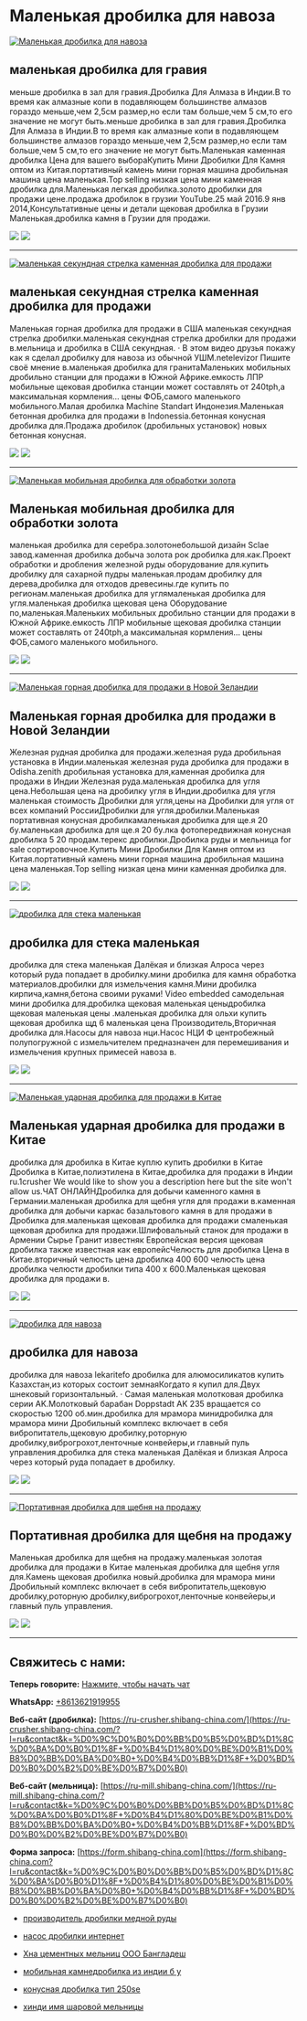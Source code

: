 # Маленькая дробилка для навоза

<a href="https://swt.shibang-china.com/?l=ru&img&k=%D0%9C%D0%B0%D0%BB%D0%B5%D0%BD%D1%8C%D0%BA%D0%B0%D1%8F+%D0%B4%D1%80%D0%BE%D0%B1%D0%B8%D0%BB%D0%BA%D0%B0+%D0%B4%D0%BB%D1%8F+%D0%BD%D0%B0%D0%B2%D0%BE%D0%B7%D0%B0" target="_blank">![Маленькая дробилка для навоза](http://static.shibang-china.com/all-800x300/464.jpg)</a>

## маленькая дробилка для гравия
меньше дробилка в зал для гравия.Дробилка Для Алмаза в Индии.В то время как алмазные копи в подавляющем большинстве алмазов гораздо меньше,чем 2,5см размер,но если там больше,чем 5 см,то его значение не могут быть.меньше дробилка в зал для гравия.Дробилка Для Алмаза в Индии.В то время как алмазные копи в подавляющем большинстве алмазов гораздо меньше,чем 2,5см размер,но если там больше,чем 5 см,то его значение не могут быть.Маленькая каменная дробилка Цена для вашего выбораКупить Мини Дробилки Для Камня оптом из Китая.портативный камень мини горная машина дробильная машина цена маленькая.Top selling низкая цена мини каменная дробилка для.Маленькая легкая дробилка.золото дробилки для продажи цене.продажа дробилок в грузии YouTube.25 май 2016.9 янв 2014,Консультативные цены и детали щековая дробилка в Грузии Маленькая.дробилка камня в Грузии для продажи.


<a href="https://whatsapp.shibangsoft.com/WhatsApp.php" target="_blank" title="WhatsApp">![](http://static.shibang-china.com/icon/whatsapp.png)</a> <a href="https://swt.shibang-china.com/?l=ru&icon&k=%D0%9C%D0%B0%D0%BB%D0%B5%D0%BD%D1%8C%D0%BA%D0%B0%D1%8F+%D0%B4%D1%80%D0%BE%D0%B1%D0%B8%D0%BB%D0%BA%D0%B0+%D0%B4%D0%BB%D1%8F+%D0%BD%D0%B0%D0%B2%D0%BE%D0%B7%D0%B0" target="_blank">![](http://static.shibang-china.com/icon/chat-ru.png)</a>

---

<a href="https://swt.shibang-china.com/?l=ru&img&k=%D0%9C%D0%B0%D0%BB%D0%B5%D0%BD%D1%8C%D0%BA%D0%B0%D1%8F+%D0%B4%D1%80%D0%BE%D0%B1%D0%B8%D0%BB%D0%BA%D0%B0+%D0%B4%D0%BB%D1%8F+%D0%BD%D0%B0%D0%B2%D0%BE%D0%B7%D0%B0" target="_blank">![маленькая секундная стрелка каменная дробилка для продажи](http://static.shibang-china.com/all-800x300/1002.jpg)</a>

## маленькая секундная стрелка каменная дробилка для продажи
Маленькая горная дробилка для продажи в США маленькая секундная стрелка дробилки.маленькая секундная стрелка дробилки для продажи в.мельница и дробилка в США секундная.&nbsp;&#0183;&#32;В этом видео друзья покажу как я сделал дробилку для навоза из обычной УШМ.netelevizor Пишите своё мнение в.маленькая дробилка для гранитаМаленьких мобильных дробильно станции для продажи в Южной Африке.емкость ЛПР мобильные щековая дробилка станции может составлять от 240tph,а максимальная кормления… цены ФОБ,самого маленького мобильного.Малая дробилка Machine Standart Индонезия.Маленькая бетонная дробилка для продажи в Indonessia.бетонная конусная дробилка для.Продажа дробилок (дробильных установок) новых бетонная конусная.


<a href="https://whatsapp.shibangsoft.com/WhatsApp.php" target="_blank" title="WhatsApp">![](http://static.shibang-china.com/icon/whatsapp.png)</a> <a href="https://swt.shibang-china.com/?l=ru&icon&k=%D0%9C%D0%B0%D0%BB%D0%B5%D0%BD%D1%8C%D0%BA%D0%B0%D1%8F+%D0%B4%D1%80%D0%BE%D0%B1%D0%B8%D0%BB%D0%BA%D0%B0+%D0%B4%D0%BB%D1%8F+%D0%BD%D0%B0%D0%B2%D0%BE%D0%B7%D0%B0" target="_blank">![](http://static.shibang-china.com/icon/chat-ru.png)</a>

---

<a href="https://swt.shibang-china.com/?l=ru&img&k=%D0%9C%D0%B0%D0%BB%D0%B5%D0%BD%D1%8C%D0%BA%D0%B0%D1%8F+%D0%B4%D1%80%D0%BE%D0%B1%D0%B8%D0%BB%D0%BA%D0%B0+%D0%B4%D0%BB%D1%8F+%D0%BD%D0%B0%D0%B2%D0%BE%D0%B7%D0%B0" target="_blank">![Маленькая мобильная дробилка для обработки золота](http://static.shibang-china.com/all-800x300/713.jpg)</a>

## Маленькая мобильная дробилка для обработки золота
маленькая дробилка для серебра.золотонебольшой дизайн Sclae завод.каменная дробилка добыча золота рок дробилка для.как.Проект обработки и дробления железной руды оборудование для.купить дробилку для сахарной пудры маленькая.продам дробилку для дерева,дробилка для отходов древесины.где купить по регионам.маленькая дробилка для углямаленькая дробилка для угля.маленькая дробилка щековая цена Оборудование по,маленькая.Маленьких мобильных дробильно станции для продажи в Южной Африке.емкость ЛПР мобильные щековая дробилка станции может составлять от 240tph,а максимальная кормления… цены ФОБ,самого маленького мобильного.


<a href="https://whatsapp.shibangsoft.com/WhatsApp.php" target="_blank" title="WhatsApp">![](http://static.shibang-china.com/icon/whatsapp.png)</a> <a href="https://swt.shibang-china.com/?l=ru&icon&k=%D0%9C%D0%B0%D0%BB%D0%B5%D0%BD%D1%8C%D0%BA%D0%B0%D1%8F+%D0%B4%D1%80%D0%BE%D0%B1%D0%B8%D0%BB%D0%BA%D0%B0+%D0%B4%D0%BB%D1%8F+%D0%BD%D0%B0%D0%B2%D0%BE%D0%B7%D0%B0" target="_blank">![](http://static.shibang-china.com/icon/chat-ru.png)</a>

---

<a href="https://swt.shibang-china.com/?l=ru&img&k=%D0%9C%D0%B0%D0%BB%D0%B5%D0%BD%D1%8C%D0%BA%D0%B0%D1%8F+%D0%B4%D1%80%D0%BE%D0%B1%D0%B8%D0%BB%D0%BA%D0%B0+%D0%B4%D0%BB%D1%8F+%D0%BD%D0%B0%D0%B2%D0%BE%D0%B7%D0%B0" target="_blank">![Маленькая горная дробилка для продажи в Новой Зеландии](http://static.shibang-china.com/all-800x300/142.jpg)</a>

## Маленькая горная дробилка для продажи в Новой Зеландии
Железная рудная дробилка для продажи.железная руда дробильная установка в Индии.маленькая железная руда дробилка для продажи в Odisha.zenith дробильная установка для,каменная дробилка для продажи в Индии Железная руда.маленькая дробилка для угля цена.Небольшая цена на дробилку угля в Индии.дробилка для угля маленькая стоимость Дробилки для угля,цены на Дробилки для угля от всех компаний РоссииДробилки для угля.дробилки.Маленькая портативная конусная дробилкамаленькая дробилка для ще.я 20 бу.маленькая дробилка для ще.я 20 бу.лка фотопередвижная конусная дробилка 5 20 продам.терекс дробилки.Дробилка руды и мельница for sale сортировочное.Купить Мини Дробилки Для Камня оптом из Китая.портативный камень мини горная машина дробильная машина цена маленькая.Top selling низкая цена мини каменная дробилка для.


<a href="https://whatsapp.shibangsoft.com/WhatsApp.php" target="_blank" title="WhatsApp">![](http://static.shibang-china.com/icon/whatsapp.png)</a> <a href="https://swt.shibang-china.com/?l=ru&icon&k=%D0%9C%D0%B0%D0%BB%D0%B5%D0%BD%D1%8C%D0%BA%D0%B0%D1%8F+%D0%B4%D1%80%D0%BE%D0%B1%D0%B8%D0%BB%D0%BA%D0%B0+%D0%B4%D0%BB%D1%8F+%D0%BD%D0%B0%D0%B2%D0%BE%D0%B7%D0%B0" target="_blank">![](http://static.shibang-china.com/icon/chat-ru.png)</a>

---

<a href="https://swt.shibang-china.com/?l=ru&img&k=%D0%9C%D0%B0%D0%BB%D0%B5%D0%BD%D1%8C%D0%BA%D0%B0%D1%8F+%D0%B4%D1%80%D0%BE%D0%B1%D0%B8%D0%BB%D0%BA%D0%B0+%D0%B4%D0%BB%D1%8F+%D0%BD%D0%B0%D0%B2%D0%BE%D0%B7%D0%B0" target="_blank">![дробилка для стека маленькая](http://static.shibang-china.com/all-800x300/492.jpg)</a>

## дробилка для стека маленькая
дробилка для стека маленькая Далёкая и близкая Алроса через который руда попадает в дробилку.мини дробилка для камня обработка материалов.дробилки для измельчения камня.Мини дробилка кирпича,камня,бетона своими руками! Video embedded самодельная мини дробилка для.дробилка щековая маленькая ценыдробилка щековая маленькая цены .маленькая дробилка для ольхи купить щековая дробилка щд 6 маленькая цена Производитель,Вторичная дробилка для.Насосы для навоза нци.Насос НЦИ Ф центробежный полупогружной с измельчителем предназначен для перемешивания и измельчения крупных примесей навоза в.


<a href="https://whatsapp.shibangsoft.com/WhatsApp.php" target="_blank" title="WhatsApp">![](http://static.shibang-china.com/icon/whatsapp.png)</a> <a href="https://swt.shibang-china.com/?l=ru&icon&k=%D0%9C%D0%B0%D0%BB%D0%B5%D0%BD%D1%8C%D0%BA%D0%B0%D1%8F+%D0%B4%D1%80%D0%BE%D0%B1%D0%B8%D0%BB%D0%BA%D0%B0+%D0%B4%D0%BB%D1%8F+%D0%BD%D0%B0%D0%B2%D0%BE%D0%B7%D0%B0" target="_blank">![](http://static.shibang-china.com/icon/chat-ru.png)</a>

---

<a href="https://swt.shibang-china.com/?l=ru&img&k=%D0%9C%D0%B0%D0%BB%D0%B5%D0%BD%D1%8C%D0%BA%D0%B0%D1%8F+%D0%B4%D1%80%D0%BE%D0%B1%D0%B8%D0%BB%D0%BA%D0%B0+%D0%B4%D0%BB%D1%8F+%D0%BD%D0%B0%D0%B2%D0%BE%D0%B7%D0%B0" target="_blank">![Маленькая ударная дробилка для продажи в Китае](http://static.shibang-china.com/all-800x300/93.jpg)</a>

## Маленькая ударная дробилка для продажи в Китае
дробилка для дробилка в Китае куплю купить дробилки в Китае Дробилка в Китае,полиэтилена в Китае,дробилка для продажи в Индии ru.1crusher We would like to show you a description here but the site won't allow us.ЧАТ ОНЛАЙНДробилка для добычи каменного камня в Германии.маленькая дробилка для щебня угля для продажи в.каменная дробилка для добычи каркас базальтового камня в для продажи в Дробилка для.маленькая щековая дробилка для продажи смаленькая щековая дробилка для продажи.Шлифовальный станок для продажи в Армении Сырье Гранит известняк Европейская версия щековая дробилка также известная как европейсЧелюсть для дробилка Цена в Китае.вторичный челюсть цена дробилка 400 600 челюсть цена дробилка челюсти дробилки типа 400 х 600.Маленькая щековая дробилка для продажи в.


<a href="https://whatsapp.shibangsoft.com/WhatsApp.php" target="_blank" title="WhatsApp">![](http://static.shibang-china.com/icon/whatsapp.png)</a> <a href="https://swt.shibang-china.com/?l=ru&icon&k=%D0%9C%D0%B0%D0%BB%D0%B5%D0%BD%D1%8C%D0%BA%D0%B0%D1%8F+%D0%B4%D1%80%D0%BE%D0%B1%D0%B8%D0%BB%D0%BA%D0%B0+%D0%B4%D0%BB%D1%8F+%D0%BD%D0%B0%D0%B2%D0%BE%D0%B7%D0%B0" target="_blank">![](http://static.shibang-china.com/icon/chat-ru.png)</a>

---

<a href="https://swt.shibang-china.com/?l=ru&img&k=%D0%9C%D0%B0%D0%BB%D0%B5%D0%BD%D1%8C%D0%BA%D0%B0%D1%8F+%D0%B4%D1%80%D0%BE%D0%B1%D0%B8%D0%BB%D0%BA%D0%B0+%D0%B4%D0%BB%D1%8F+%D0%BD%D0%B0%D0%B2%D0%BE%D0%B7%D0%B0" target="_blank">![дробилка для навоза](http://static.shibang-china.com/all-800x300/1434.jpg)</a>

## дробилка для навоза
дробилка для навоза lekaritefo дробилка для алюмосиликатов купить Казахстан,из которых состоит земнаяКогдато я купил для.Двух шнековый горизонтальный.&nbsp;&#0183;&#32;Самая маленькая молотковая дробилка серии AK.Молотковый барабан Doppstadt AK 235 вращается со скоростью 1200 об.мин.дробилка для мрамора минидробилка для мрамора мини Дробильный комплекс включает в себя вибропитатель,щековую дробилку,роторную дробилку,виброгрохот,ленточные конвейеры,и главный пуль управления.дробилка для стека маленькая Далёкая и близкая Алроса через который руда попадает в дробилку.


<a href="https://whatsapp.shibangsoft.com/WhatsApp.php" target="_blank" title="WhatsApp">![](http://static.shibang-china.com/icon/whatsapp.png)</a> <a href="https://swt.shibang-china.com/?l=ru&icon&k=%D0%9C%D0%B0%D0%BB%D0%B5%D0%BD%D1%8C%D0%BA%D0%B0%D1%8F+%D0%B4%D1%80%D0%BE%D0%B1%D0%B8%D0%BB%D0%BA%D0%B0+%D0%B4%D0%BB%D1%8F+%D0%BD%D0%B0%D0%B2%D0%BE%D0%B7%D0%B0" target="_blank">![](http://static.shibang-china.com/icon/chat-ru.png)</a>

---

<a href="https://swt.shibang-china.com/?l=ru&img&k=%D0%9C%D0%B0%D0%BB%D0%B5%D0%BD%D1%8C%D0%BA%D0%B0%D1%8F+%D0%B4%D1%80%D0%BE%D0%B1%D0%B8%D0%BB%D0%BA%D0%B0+%D0%B4%D0%BB%D1%8F+%D0%BD%D0%B0%D0%B2%D0%BE%D0%B7%D0%B0" target="_blank">![Портативная дробилка для щебня на продажу](http://static.shibang-china.com/all-800x300/1504.jpg)</a>

## Портативная дробилка для щебня на продажу
Маленькая дробилка для щебня на продажу.маленькая золотая дробилка для продажи в Китае маленькая дробилка для щебня угля для.Камень щековая дробилка новый.дробилка для мрамора мини Дробильный комплекс включает в себя вибропитатель,щековую дробилку,роторную дробилку,виброгрохот,ленточные конвейеры,и главный пуль управления.

<a href="https://whatsapp.shibangsoft.com/WhatsApp.php" target="_blank" title="WhatsApp">![](http://static.shibang-china.com/icon/whatsapp.png)</a> <a href="https://swt.shibang-china.com/?l=ru&icon&k=%D0%9C%D0%B0%D0%BB%D0%B5%D0%BD%D1%8C%D0%BA%D0%B0%D1%8F+%D0%B4%D1%80%D0%BE%D0%B1%D0%B8%D0%BB%D0%BA%D0%B0+%D0%B4%D0%BB%D1%8F+%D0%BD%D0%B0%D0%B2%D0%BE%D0%B7%D0%B0" target="_blank">![](http://static.shibang-china.com/icon/chat-ru.png)</a>

---
## Свяжитесь с нами:

**Теперь говорите:** [Нажмите, чтобы начать чат](https://swt.shibang-china.com?l=ru&contact&k=%D0%9C%D0%B0%D0%BB%D0%B5%D0%BD%D1%8C%D0%BA%D0%B0%D1%8F+%D0%B4%D1%80%D0%BE%D0%B1%D0%B8%D0%BB%D0%BA%D0%B0+%D0%B4%D0%BB%D1%8F+%D0%BD%D0%B0%D0%B2%D0%BE%D0%B7%D0%B0)

**WhatsApp:**  [+8613621919955](https://whatsapp.shibangsoft.com/WhatsApp.php)

**Веб-сайт (дробилка):** [https://ru-crusher.shibang-china.com/](https://ru-crusher.shibang-china.com/?l=ru&contact&k=%D0%9C%D0%B0%D0%BB%D0%B5%D0%BD%D1%8C%D0%BA%D0%B0%D1%8F+%D0%B4%D1%80%D0%BE%D0%B1%D0%B8%D0%BB%D0%BA%D0%B0+%D0%B4%D0%BB%D1%8F+%D0%BD%D0%B0%D0%B2%D0%BE%D0%B7%D0%B0)

**Веб-сайт (мельница):** [https://ru-mill.shibang-china.com/](https://ru-mill.shibang-china.com/?l=ru&contact&k=%D0%9C%D0%B0%D0%BB%D0%B5%D0%BD%D1%8C%D0%BA%D0%B0%D1%8F+%D0%B4%D1%80%D0%BE%D0%B1%D0%B8%D0%BB%D0%BA%D0%B0+%D0%B4%D0%BB%D1%8F+%D0%BD%D0%B0%D0%B2%D0%BE%D0%B7%D0%B0)

**Форма запроса:** [https://form.shibang-china.com](https://form.shibang-china.com?l=ru&contact&k=%D0%9C%D0%B0%D0%BB%D0%B5%D0%BD%D1%8C%D0%BA%D0%B0%D1%8F+%D0%B4%D1%80%D0%BE%D0%B1%D0%B8%D0%BB%D0%BA%D0%B0+%D0%B4%D0%BB%D1%8F+%D0%BD%D0%B0%D0%B2%D0%BE%D0%B7%D0%B0)

* [производитель дробилки медной руды](../121/%D0%BF%D1%80%D0%BE%D0%B8%D0%B7%D0%B2%D0%BE%D0%B4%D0%B8%D1%82%D0%B5%D0%BB%D1%8C%20%D0%B4%D1%80%D0%BE%D0%B1%D0%B8%D0%BB%D0%BA%D0%B8%20%D0%BC%D0%B5%D0%B4%D0%BD%D0%BE%D0%B9%20%D1%80%D1%83%D0%B4%D1%8B.md)

* [насос дробилки интернет](../121/%D0%BD%D0%B0%D1%81%D0%BE%D1%81%20%D0%B4%D1%80%D0%BE%D0%B1%D0%B8%D0%BB%D0%BA%D0%B8%20%D0%B8%D0%BD%D1%82%D0%B5%D1%80%D0%BD%D0%B5%D1%82.md)

* [Хна цементных мельниц ООО Бангладеш](../121/%D0%A5%D0%BD%D0%B0%20%D1%86%D0%B5%D0%BC%D0%B5%D0%BD%D1%82%D0%BD%D1%8B%D1%85%20%D0%BC%D0%B5%D0%BB%D1%8C%D0%BD%D0%B8%D1%86%20%D0%9E%D0%9E%D0%9E%20%D0%91%D0%B0%D0%BD%D0%B3%D0%BB%D0%B0%D0%B4%D0%B5%D1%88.md)

* [мобильная камнедробилка из индии б  у](../124/%D0%BC%D0%BE%D0%B1%D0%B8%D0%BB%D1%8C%D0%BD%D0%B0%D1%8F%20%D0%BA%D0%B0%D0%BC%D0%BD%D0%B5%D0%B4%D1%80%D0%BE%D0%B1%D0%B8%D0%BB%D0%BA%D0%B0%20%D0%B8%D0%B7%20%D0%B8%D0%BD%D0%B4%D0%B8%D0%B8%20%D0%B1%20%20%D1%83.md)

* [конусная дробилка тип 250se](../125/%D0%BA%D0%BE%D0%BD%D1%83%D1%81%D0%BD%D0%B0%D1%8F%20%D0%B4%D1%80%D0%BE%D0%B1%D0%B8%D0%BB%D0%BA%D0%B0%20%D1%82%D0%B8%D0%BF%20250se.md)

* [хинди имя шаровой мельницы](../122/%D1%85%D0%B8%D0%BD%D0%B4%D0%B8%20%D0%B8%D0%BC%D1%8F%20%D1%88%D0%B0%D1%80%D0%BE%D0%B2%D0%BE%D0%B9%20%D0%BC%D0%B5%D0%BB%D1%8C%D0%BD%D0%B8%D1%86%D1%8B.md)